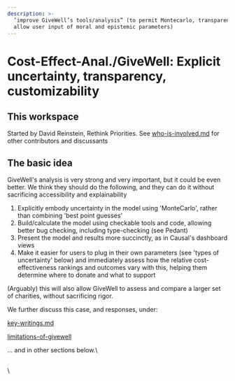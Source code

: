 ```yaml
---
description: >-
  ’improve GiveWell’s tools/analysis” (to permit Montecarlo, transparency, and
  allow user input of moral and epistemic parameters)
---
```


# Cost-Effect-Anal./GiveWell: Explicit uncertainty, transparency, customizability

## This workspace

Started by David Reinstein, Rethink Priorities. See [who-is-involved.md](organization-and-introduction/who-is-involved.md "mention") for other contributors and discussants



## The basic idea&#x20;

GiveWell's analysis is very strong and very important, but it could be even better. We think they should do the following, and they can do it without sacrificing accessibility and explainability&#x20;

1. Explicitly embody uncertainty in the model using 'MonteCarlo', rather than combining 'best point guesses'
2. Build/calculate the model using checkable tools and code, allowing better bug checking, including type-checking (see Pedant)
3. Present the model and results more succinctly, as in Causal's dashboard views
4. Make it easier for users to plug in their own parameters (see 'types of uncertainty' below) and immediately assess how the relative cost-effectiveness rankings and outcomes vary with this, helping them determine where to donate and what to support

(Arguably) this will also allow GiveWell to assess and compare a larger set of charities, without sacrificing rigor.&#x20;



We further discuss this case, and responses, under:

[key-writings.md](organization-and-introduction/key-writings.md "mention")

[limitations-of-givewell](innovations-and-issues/limitations-of-givewell/ "mention")

... and in other sections below.\


##





\
